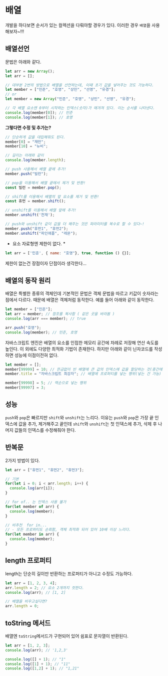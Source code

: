 # 배열
개발을 하다보면 순서가 있는 컬렉션을 다뤄야할 경우가 있다. 이러한 경우 `배열`을 사용해보자~!!!

## 배열선언
문법은 아래와 같다.
```js
let arr = new Array();
let arr = [];

// 대부분 2번의 방법으로 배열을 선언하는데, 이때 초기 값을 넣어주는 것도 가능하다.
let member = ["민준", "호영", "상민", "선영", "유경"];
// or
let member = new Array("민준", "호영", "상민", "선영", "유경");

// 각 배열 요소엔 0부터 시작하는 인덱스(숫자)가 매겨져 있다. 이는 순서를 나타낸다.
console.log(member[0]); // 민준
console.log(member[1]); // 호영
```

**그렇다면 수정 및 추가는?**
```js
// 단순하게 값을 대입해줘도 된다.
member[0] = "재만";
member[10] = "뉴비";

// 길이는 아래와 같이
console.log(member.length);

// push 사용해서 배열 끝에 추가!
member.push("빌런");

// pop을 이용해서 배열 끝에서 제거 및 반환!
const 빌런 = member.pop();

// shift를 이용해서 배열의 앞 요소를 제거 및 반환!
const 휴먼 = member.shift();

// unshift를 이용해서 배열 앞에 추가!
member.unshift('천재');

// push와 unshift 같이 값을 더 해주는 것은 파라미터를 복수로 할 수 있다~!
member.push("휴먼1", "휴먼2");
member.unshift("파인애플", "레몬");
```

* 요소 자료형엔 제한이 없다. *
```js
let arr = ['민준', { name: "호영"}, true, function () {}];
```
제한이 없는건 장점이자 단점이라 생각한다...


## 배열의 동작 원리
배열은 특별한 종류의 객체인데 기본적인 문법은 객체 문법을 따르고 키값이 숫자라는 점에서 다르다.
때문에 배열은 객체처럼 동작한다. 예를 들어 아래와 같이 동작한다.
```js
let member = ["민준"];
let arr = member; // 참조를 복사함 ( 같은 곳을 바라봄 )
console.log(arr === member); // true

arr.push("호영");
console.log(member); // 민준, 호영
```

자바스크립트 엔진은 배열의 요소를 인접한 메모리 공간에 차례로 저장해 연산 속도를 높인다. 이 외에도 다양한 최적화 기법이 존재한다.
하지만 아래와 같이 닌자코드를 작성하면 성능에 이점이전혀 없다.
```js
let member = [];
member[99999] = 10; // 뜬금없이 빈 배열에 큰 값의 인덱스에 값을 할당하는 것(중간에 빔)
member.title = "자바스크립트 최강자"; // 배열에 프로퍼티를 넣는 행위(넣는 건 가능)

member[99998] = 5; // 역순으로 넣는 행위
member[99997] = 3;
```

## 성능
`push`와 `pop`은 빠르지만 `shift`와 `unshift`는 느리다.
이유는 `push`와 `pop`은 가장 끝 인덱스에 값을 추가, 제거해주고 끝인데 `shift`와 `unshift`는 첫 인덱스에 추가, 삭제 후 나머지 값들의 인덱스를 수정해줘야 한다.

## 반복문
2가지 방법이 있다.
```js
let arr = ["휴먼1", "휴먼2", "휴먼3"];

// 기본
for(let i = 0; i < arr.length; i++) {
  console.log(arr[i]);
}

// for of.. 는 인덱스 사용 불가
for(let member of arr) {
  console.log(member);
}

// 비추천  for in...
// - 모든 프로퍼티도 순회함, 객체 최적화 되어 있어 10배 이상 느리다.
for(let member in arr) {
  console.log(member);
}

```

## length 프로퍼티
length는 단순히 길이만 반환하는 프로퍼티가 아니고 수정도 가능하다.
```js
let arr = [1, 2, 3, 4];
arr.length = 2; // 요소 2개까지 컷한다.
console.log(arr); // [1, 2]

// 배열을 비우고싶다면?
arr.length = 0;
```

## toString 메서드
배열엔 `toString`메서드가 구현되어 있어 쉼표로 문자열이 반환된다.
```js
let arr = [1, 2, 3];
console.log(arr); // '1,2,3'

console.log([] + 1); // "1"
console.log([1] + 1); // "11"
console.log([1,2] + 1); // "1,21"
```


